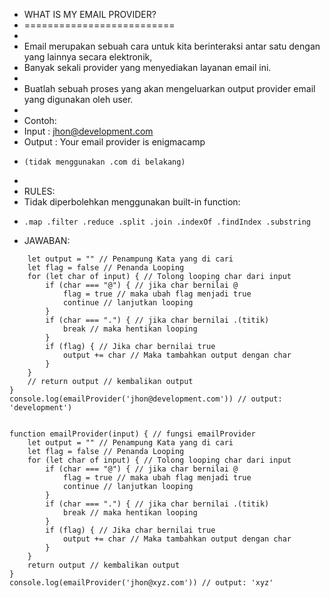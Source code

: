  * WHAT IS MY EMAIL PROVIDER?
 * ==========================
 *
 * Email merupakan sebuah cara untuk kita berinteraksi antar satu dengan yang lainnya secara elektronik,
 * Banyak sekali provider yang menyediakan layanan email ini.
 *
 * Buatlah sebuah proses yang akan mengeluarkan output provider email yang digunakan oleh user.
 *
 * Contoh:
 *    Input  : jhon@development.com
 *    Output : Your email provider is enigmacamp
 *     (tidak menggunakan .com di belakang)
 *
 * RULES:
 *    Tidak diperbolehkan menggunakan built-in function:
 *     .map .filter .reduce .split .join .indexOf .findIndex .substring

 * JAWABAN:
``` function emailProvider(input) { // fungsi emailProvider
    let output = "" // Penampung Kata yang di cari
    let flag = false // Penanda Looping
    for (let char of input) { // Tolong looping char dari input
        if (char === "@") { // jika char bernilai @
            flag = true // maka ubah flag menjadi true
            continue // lanjutkan looping
        }
        if (char === ".") { // jika char bernilai .(titik)
            break // maka hentikan looping
        }
        if (flag) { // Jika char bernilai true
            output += char // Maka tambahkan output dengan char
        }
    }
    // return output // kembalikan output
}
console.log(emailProvider('jhon@development.com')) // output: 'development')


function emailProvider(input) { // fungsi emailProvider
    let output = "" // Penampung Kata yang di cari
    let flag = false // Penanda Looping
    for (let char of input) { // Tolong looping char dari input
        if (char === "@") { // jika char bernilai @
            flag = true // maka ubah flag menjadi true
            continue // lanjutkan looping
        }
        if (char === ".") { // jika char bernilai .(titik)
            break // maka hentikan looping
        }
        if (flag) { // Jika char bernilai true
            output += char // Maka tambahkan output dengan char
        }
    }
    return output // kembalikan output
}
console.log(emailProvider('jhon@xyz.com')) // output: 'xyz'
```
